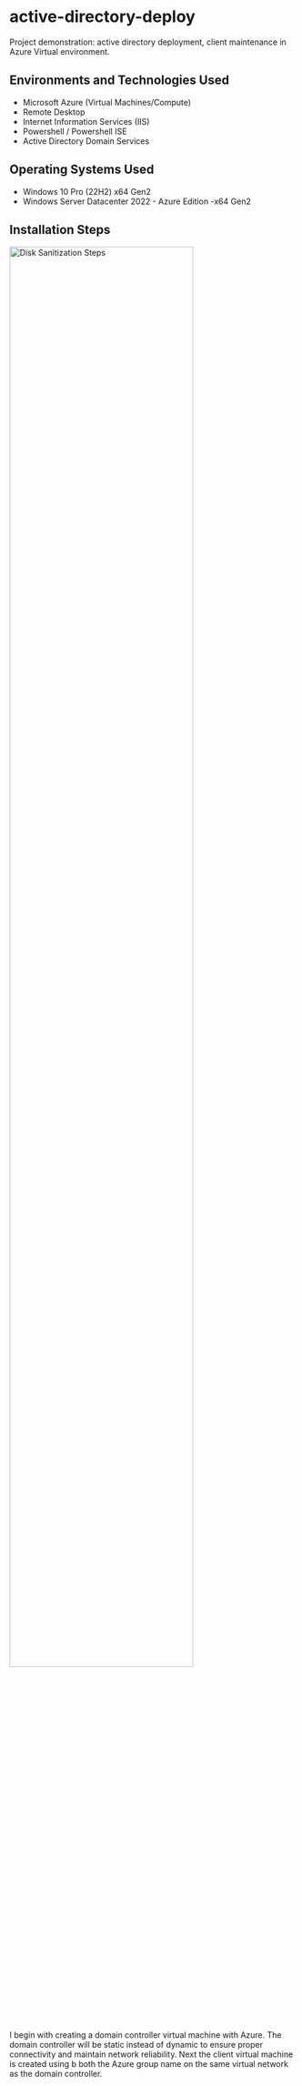 # active-directory-deploy

Project demonstration:  active directory deployment, client maintenance in Azure Virtual environment. 

<h2>Environments and Technologies Used</h2>

- Microsoft Azure (Virtual Machines/Compute)
- Remote Desktop
- Internet Information Services (IIS)
- Powershell / Powershell ISE
- Active Directory Domain Services

<h2>Operating Systems Used </h2>

- Windows 10 Pro </b> (22H2) x64 Gen2
- Windows Server Datacenter 2022 - Azure Edition -x64 Gen2 



<h2>Installation Steps</h2>

<p>
<img src="https://i.imgur.com/DJmEXEB.png" height="80%" width="80%" alt="Disk Sanitization Steps"/>
</p>
<p>
I begin  with creating a domain controller virtual machine with Azure. The domain controller will be static instead of dynamic to ensure proper connectivity and maintain network reliability. Next the client virtual machine is created using b both the Azure group name on the same virtual network as the domain controller. 
</p>
<br />
